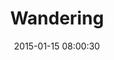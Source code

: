 ---
layout: post
title:  "Wandering"
number: "15"
date:   2015-01-15 08:00:30
large-image: "https://farm8.staticflickr.com/7552/16247967122_b2d4cd7efb_k.jpg"
---